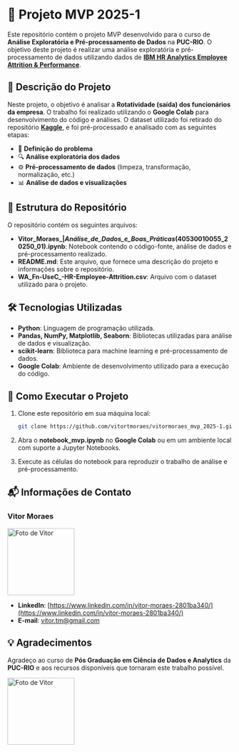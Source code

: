 # 🚀 Projeto MVP 2025-1

Este repositório contém o projeto MVP desenvolvido para o curso de **Análise Exploratória e Pré-processamento de Dados** na **PUC-RIO**. O objetivo deste projeto é realizar uma análise exploratória e pré-processamento de dados utilizando dados de **[IBM HR Analytics Employee Attrition & Performance](https://www.kaggle.com/datasets/pavansubhasht/ibm-hr-analytics-attrition-dataset/data)**.

## 📝 Descrição do Projeto

Neste projeto, o objetivo é analisar a **Rotatividade (saída) dos funcionários da empresa**. O trabalho foi realizado utilizando o **Google Colab** para desenvolvimento do código e análises. O dataset utilizado foi retirado do repositório **[Kaggle](https://www.kaggle.com/datasets/pavansubhasht/ibm-hr-analytics-attrition-dataset/data)**, e foi pré-processado e analisado com as seguintes etapas:

- 🎯 **Definição do problema**
- 🔍 **Análise exploratória dos dados**
- ⚙️ **Pré-processamento de dados** (limpeza, transformação, normalização, etc.)
- 📊 **Análise de dados e visualizações**

## 📁 Estrutura do Repositório

O repositório contém os seguintes arquivos:

- **Vitor_Moraes_|_Análise_de_Dados_e_Boas_Práticas_(40530010055_20250_01).ipynb**: Notebook contendo o código-fonte, análise de dados e pré-processamento realizado.
- **README.md**: Este arquivo, que fornece uma descrição do projeto e informações sobre o repositório.
- **WA_Fn-UseC_-HR-Employee-Attrition.csv**: Arquivo com o dataset utilizado para o projeto.

## 🛠️ Tecnologias Utilizadas

- **Python**: Linguagem de programação utilizada.
- **Pandas, NumPy, Matplotlib, Seaborn**: Bibliotecas utilizadas para análise de dados e visualização.
- **scikit-learn**: Biblioteca para machine learning e pré-processamento de dados.
- **Google Colab**: Ambiente de desenvolvimento utilizado para a execução do código.

## 🚀 Como Executar o Projeto

1. Clone este repositório em sua máquina local:
    ```bash
    git clone https://github.com/vitortmoraes/vitormoraes_mvp_2025-1.git
    ```

2. Abra o **notebook_mvp.ipynb** no **Google Colab** ou em um ambiente local com suporte a Jupyter Notebooks.

3. Execute as células do notebook para reproduzir o trabalho de análise e pré-processamento.

## 📬 Informações de Contato

### Vitor Moraes

<img src="https://i.pinimg.com/1200x/1e/2a/03/1e2a033d11daf6346c6ce1df6f8b2dbb.jpg" alt="Foto de Vitor" width="150" height="150">

- **LinkedIn**: [https://www.linkedin.com/in/vitor-moraes-2801ba340/](https://www.linkedin.com/in/vitor-moraes-2801ba340/)
- **E-mail**: [vitor.tm@gmail.com](mailto:vitor.tm@gmail.com)

## 💡 Agradecimentos

Agradeço ao curso de **Pós Graduação em Ciência de Dados e Analytics** da **PUC-RIO** e aos recursos disponíveis que tornaram este trabalho possível.

<img src="https://reari.uff.br/wp-content/uploads/sites/171/2023/09/pucrio.png" alt="Foto de Vitor" width="150" height="150">
